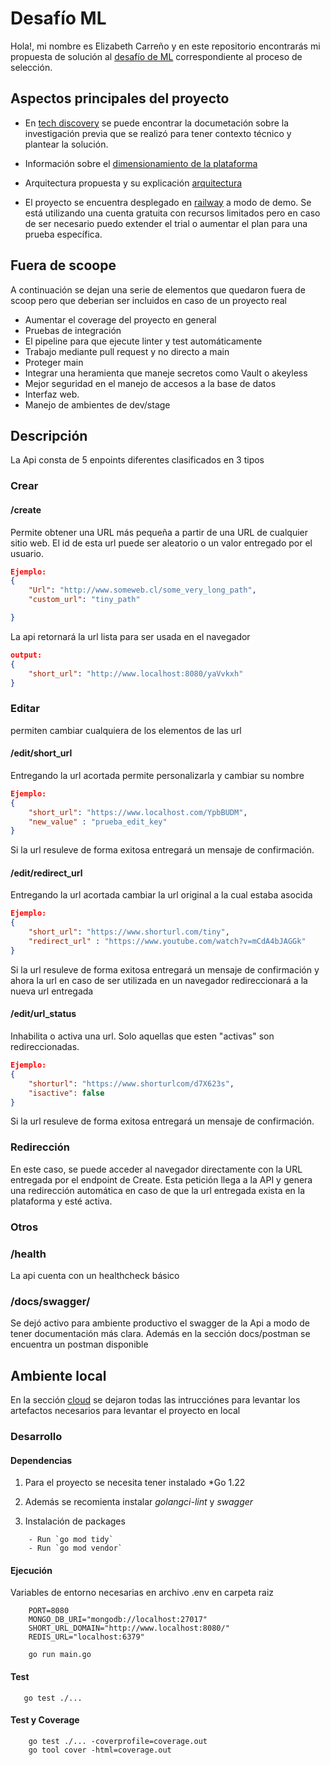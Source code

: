 # Desafío ML

Hola!, mi nombre es Elizabeth Carreño y en este repositorio encontrarás mi propuesta de solución al [desafío de ML](./docs/challenge.md) correspondiente al proceso de selección.

## Aspectos principales del proyecto

- En [tech discovery](./docs/tech-discovery.md) se puede encontrar la documetación sobre la investigación previa que se realizó para tener contexto técnico y plantear la solución.

- Información sobre el [dimensionamiento de la plataforma](./docs/capacity-planning.md)

- Arquitectura propuesta y su explicación [arquitectura](./docs/architecture.md)

- El proyecto se encuentra desplegado en [railway](https://railway.app/) a modo de demo. Se está utilizando una cuenta gratuita con recursos limitados pero en caso de ser necesario puedo extender el trial o aumentar el plan para una prueba específica.

## Fuera de scoope

A continuación se dejan una serie de elementos que quedaron fuera de scoop pero que deberian ser incluidos en caso de un proyecto real

- Aumentar el coverage del proyecto en general
- Pruebas de integración
- El pipeline para que ejecute linter y test automáticamente
- Trabajo mediante pull request y no directo a main
- Proteger main
- Integrar una heramienta que maneje secretos como Vault o akeyless
- Mejor seguridad en el manejo de accesos a la base de datos
- Interfaz web.
- Manejo de ambientes de dev/stage

## Descripción

La Api consta de 5 enpoints diferentes clasificados en 3 tipos

### Crear

#### /create

Permite obtener una URL más pequeña a partir de una URL de cualquier sitio web. El id de esta url puede ser aleatorio o un valor entregado por el usuario.

```json
Ejemplo:
{
    "Url": "http://www.someweb.cl/some_very_long_path", 
    "custom_url": "tiny_path"

}
```

La api retornará la url lista para ser usada en el navegador

```json
output:
{
    "short_url": "http://www.localhost:8080/yaVvkxh"
}
```

### Editar

permiten cambiar cualquiera de los elementos de las url

#### /edit/short_url

Entregando la url acortada permite personalizarla y cambiar su nombre
```json
Ejemplo:
{
    "short_url": "https://www.localhost.com/YpbBUDM",
    "new_value" : "prueba_edit_key"
}
```
Si la url resuleve de forma exitosa entregará un mensaje de confirmación.


#### /edit/redirect_url

Entregando la url acortada cambiar la url original a la cual estaba asocida
```json
Ejemplo:
{
    "short_url": "https://www.shorturl.com/tiny",
    "redirect_url" : "https://www.youtube.com/watch?v=mCdA4bJAGGk"
}
```
Si la url resuleve de forma exitosa entregará un mensaje de confirmación y ahora la url en caso de ser utilizada en un navegador redireccionará a la nueva url entregada

#### /edit/url_status

Inhabilita o activa una url. Solo aquellas que esten "activas" son redireccionadas.
```json
Ejemplo:
{
    "shorturl": "https://www.shorturlcom/d7X623s",
    "isactive": false
}
```
Si la url resuleve de forma exitosa entregará un mensaje de confirmación.


### Redirección

En este caso, se puede acceder al navegador directamente con la URL entregada por el endpoint de Create. Esta petición llega a la API y genera una redirección automática en caso de que la url entregada exista en la plataforma y esté activa.

### Otros

### /health

La api cuenta con un healthcheck básico

### /docs/swagger/
Se dejó activo para ambiente productivo el swagger de la Api a modo de tener documentación más clara. Además en la sección docs/postman se encuentra un postman disponible

## Ambiente local

En la sección [cloud](./cloud/cloud.MD) se dejaron todas las intrucciónes para levantar los artefactos necesarios para levantar el proyecto en local

### Desarrollo

#### Dependencias
1. Para el proyecto se necesita tener instalado *Go 1.22
2. Además se recomienta instalar *golangci-lint* y *swagger*

3. Instalación de packages
```
    - Run `go mod tidy`
    - Run `go mod vendor`
```
#### Ejecución
Variables de entorno necesarias en archivo .env en carpeta raiz
```
    PORT=8080
    MONGO_DB_URI="mongodb://localhost:27017"
    SHORT_URL_DOMAIN="http://www.localhost:8080/"
    REDIS_URL="localhost:6379"
```


```
    go run main.go
```

#### Test
```
   go test ./...
```

#### Test y Coverage
```
    go test ./... -coverprofile=coverage.out   
    go tool cover -html=coverage.out
```
